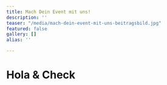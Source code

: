 ```yaml
---
title: Mach Dein Event mit uns!
description: ''
teaser: "/media/mach-dein-event-mit-uns-beitragsbild.jpg"
featured: false
gallery: []
alias: ''

---
```

# Hola & Check